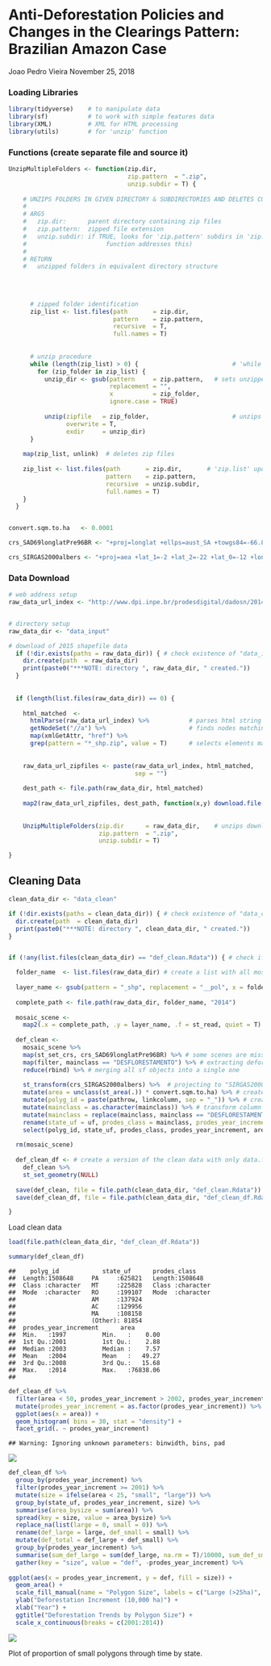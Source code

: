 Anti-Deforestation Policies and Changes in the Clearings Pattern: Brazilian Amazon Case
================
Joao Pedro Vieira
November 25, 2018

### Loading Libraries

``` r
library(tidyverse)    # to manipulate data 
library(sf)           # to work with simple features data
library(XML)          # XML for HTML processing
library(utils)        # for 'unzip' function
```

### Functions (create separate file and source it)

``` r
UnzipMultipleFolders <- function(zip.dir,
                                 zip.pattern  = ".zip",
                                 unzip.subdir = T) {
  
    # UNZIPS FOLDERS IN GIVEN DIRECTORY & SUBDIRECTORIES AND DELETES COMPRESSED FOLDERS
    #
    # ARGS
    #   zip.dir:      parent directory containing zip files
    #   zip.pattern:  zipped file extension
    #   unzip.subdir: if TRUE, looks for 'zip.pattern' subdirs in 'zip.dir' (but does not find nested compressed dirs - 'while' loop in >
    #                      function addresses this)
    #
    # RETURN
    #   unzipped folders in equivalent directory structure
  
  
  
  
      # zipped folder identification 
      zip_list <- list.files(path       = zip.dir,
                             pattern    = zip.pattern,
                             recursive  = T,
                             full.names = T)
    
    
      # unzip procedure
      while (length(zip_list) > 0) {                          # 'while' to enable recursive unzip
        for (zip_folder in zip_list) {
          unzip_dir <- gsub(pattern     = zip.pattern,   # sets unzipped dir structure to mirror original zipped dir structure
                            replacement = "",
                            x           = zip_folder,
                            ignore.case = TRUE)
    
          unzip(zipfile   = zip_folder,                       # unzips folders
                overwrite = T,
                exdir     = unzip_dir)
      }
  
    map(zip_list, unlink)  # deletes zip files
  
    zip_list <- list.files(path       = zip.dir,       # 'zip.list' updated to check existence of remaining zip dirs in recently unzipped dirs
                           pattern    = zip.pattern,
                           recursive  = unzip.subdir,
                           full.names = T)
    }
  }


convert.sqm.to.ha   <- 0.0001

crs_SAD69longlatPre96BR <- "+proj=longlat +ellps=aust_SA +towgs84=-66.8700,4.3700,-38.5200,0.0,0.0,0.0,0.0 +no_defs"

crs_SIRGAS2000albers <- "+proj=aea +lat_1=-2 +lat_2=-22 +lat_0=-12 +lon_0=-54 +x_0=0 +y_0=0 +ellps=GRS80 +units=m +no_defs"
```

### Data Download

``` r
# web address setup
raw_data_url_index <- "http://www.dpi.inpe.br/prodesdigital/dadosn/2014/"


# directory setup
raw_data_dir <- "data_input" 

# download of 2015 shapefile data
  if (!dir.exists(paths = raw_data_dir)) { # check existence of "data_input" folder
    dir.create(path  = raw_data_dir)
    print(paste0("***NOTE: directory ", raw_data_dir, " created."))
  }
  
  
  if (length(list.files(raw_data_dir)) == 0) {
  
    html_matched  <- 
      htmlParse(raw_data_url_index) %>%           # parses html string (splits into components)
      getNodeSet("//a") %>%                       # finds nodes matching criterion "//a"
      map(xmlGetAttr, "href") %>% 
      grep(pattern = "*_shp.zip", value = T)      # selects elements matching "*_shp.zip" (returns landsat mosaic scenes)
  
    
    raw_data_url_zipfiles <- paste(raw_data_url_index, html_matched,
                                   sep = "")
    
    dest_path <- file.path(raw_data_dir, html_matched)
    
    map2(raw_data_url_zipfiles, dest_path, function(x,y) download.file(x,y))  # name determined in 'html_matched'
    
    
    UnzipMultipleFolders(zip.dir      = raw_data_dir,    # unzips downloaded data and deletes original compressed files
                         zip.pattern  = ".zip",
                         unzip.subdir = T)

}
```

Cleaning Data
-------------

``` r
clean_data_dir <- "data_clean"

if (!dir.exists(paths = clean_data_dir)) { # check existence of "data_clean" folder
  dir.create(path  = clean_data_dir)
  print(paste0("***NOTE: directory ", clean_data_dir, " created."))
}


if (!any(list.files(clean_data_dir) == "def_clean.Rdata")) { # check if def_clean.Rdata already exists locally

  folder_name  <- list.files(raw_data_dir) # create a list with all mosaic scene folders
  
  layer_name <- gsub(pattern = "_shp", replacement = "__pol", x = folder_name) # layer name is very similar to the folder name
  
  complete_path <- file.path(raw_data_dir, folder_name, "2014")
  
  mosaic_scene <- 
    map2(.x = complete_path, .y = layer_name, .f = st_read, quiet = T) 
    
  def_clean <-
    mosaic_scene %>% 
    map(st_set_crs, crs_SAD69longlatPre96BR) %>% # some scenes are missing the proj4string, so we set it based on documentation and existing proj4string 
    map(filter, mainclass == "DESFLORESTAMENTO") %>% # extracting deforestation data
    reduce(rbind) %>% # merging all sf objects into a single one
    
    st_transform(crs_SIRGAS2000albers) %>%  # projecting to "SIRGAS2000albers"
    mutate(area = unclass(st_area(.)) * convert.sqm.to.ha) %>% # create area column and convert it to hectars
    mutate(polyg_id = paste(pathrow, linkcolumn, sep = "_")) %>% # create id column
    mutate(mainclass = as.character(mainclass)) %>% # transform column class from factor to character
    mutate(mainclass = replace(mainclass, mainclass == "DESFLORESTAMENTO", "DEFORESTATION")) %>% # translate mainclass
    rename(state_uf = uf, prodes_class = mainclass, prodes_year_increment = ano) %>%  # adjust columns name
    select(polyg_id, state_uf, prodes_class, prodes_year_increment, area) # keep column of interest
  
  rm(mosaic_scene)
  
  def_clean_df <- # create a version of the clean data with only data.frame information to have a light version of the data
    def_clean %>% 
    st_set_geometry(NULL)
  
  save(def_clean, file = file.path(clean_data_dir, "def_clean.Rdata"))  
  save(def_clean_df, file = file.path(clean_data_dir, "def_clean_df.Rdata"))  

}
```

Load clean data

``` r
load(file.path(clean_data_dir, "def_clean_df.Rdata"))

summary(def_clean_df)
```

    ##    polyg_id            state_uf      prodes_class      
    ##  Length:1508648     PA     :625821   Length:1508648    
    ##  Class :character   MT     :225828   Class :character  
    ##  Mode  :character   RO     :199107   Mode  :character  
    ##                     AM     :137924                     
    ##                     AC     :129956                     
    ##                     MA     :108158                     
    ##                     (Other): 81854                     
    ##  prodes_year_increment      area         
    ##  Min.   :1997          Min.   :    0.00  
    ##  1st Qu.:2001          1st Qu.:    2.88  
    ##  Median :2003          Median :    7.57  
    ##  Mean   :2004          Mean   :   49.27  
    ##  3rd Qu.:2008          3rd Qu.:   15.68  
    ##  Max.   :2014          Max.   :76838.06  
    ## 

``` r
def_clean_df %>% 
  filter(area < 50, prodes_year_increment > 2002, prodes_year_increment < 2010) %>% 
  mutate(prodes_year_increment = as.factor(prodes_year_increment)) %>% 
  ggplot(aes(x = area)) +
  geom_histogram( bins = 30, stat = "density") +
  facet_grid(. ~ prodes_year_increment)
```

    ## Warning: Ignoring unknown parameters: binwidth, bins, pad

![](final-project_files/figure-markdown_github/unnamed-chunk-4-1.png)

``` r
def_clean_df %>% 
  group_by(prodes_year_increment) %>% 
  filter(prodes_year_increment >= 2001) %>% 
  mutate(size = ifelse(area < 25, "small", "large")) %>% 
  group_by(state_uf, prodes_year_increment, size) %>% 
  summarise(area_bysize = sum(area)) %>% 
  spread(key = size, value = area_bysize) %>% 
  replace_na(list(large = 0, small = 0)) %>% 
  rename(def_large = large, def_small = small) %>% 
  mutate(def_total = def_large + def_small) %>% 
  group_by(prodes_year_increment) %>% 
  summarise(sum_def_large = sum(def_large, na.rm = T)/10000, sum_def_small = sum(def_small, na.rm = T)/10000) %>% 
  gather(key = "size", value = "def", -prodes_year_increment) %>% 
  
ggplot(aes(x = prodes_year_increment, y = def, fill = size)) +
  geom_area() +
  scale_fill_manual(name = "Polygon Size", labels = c("Large (>25ha)", "Small (<25ha)"), values = c("coral1", "lightblue")) +
  ylab("Deforestation Increment (10,000 ha)") +
  xlab("Year") +
  ggtitle("Deforestation Trends by Polygon Size") +
  scale_x_continuous(breaks = c(2001:2014))
```

![](final-project_files/figure-markdown_github/unnamed-chunk-5-1.png)

Plot of proportion of small polygons through time by state.
